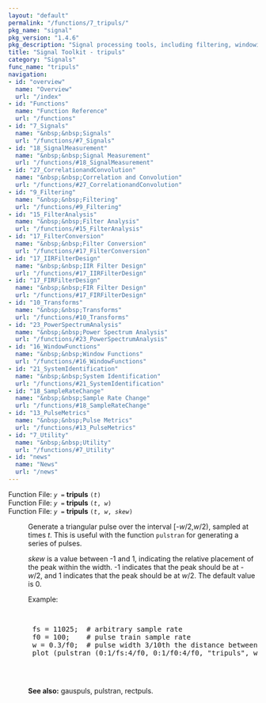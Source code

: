 ```yaml
---
layout: "default"
permalink: "/functions/7_tripuls/"
pkg_name: "signal"
pkg_version: "1.4.6"
pkg_description: "Signal processing tools, including filtering, windowing and display functions."
title: "Signal Toolkit - tripuls"
category: "Signals"
func_name: "tripuls"
navigation:
- id: "overview"
  name: "Overview"
  url: "/index"
- id: "Functions"
  name: "Function Reference"
  url: "/functions"
- id: "7_Signals"
  name: "&nbsp;&nbsp;Signals"
  url: "/functions/#7_Signals"
- id: "18_SignalMeasurement"
  name: "&nbsp;&nbsp;Signal Measurement"
  url: "/functions/#18_SignalMeasurement"
- id: "27_CorrelationandConvolution"
  name: "&nbsp;&nbsp;Correlation and Convolution"
  url: "/functions/#27_CorrelationandConvolution"
- id: "9_Filtering"
  name: "&nbsp;&nbsp;Filtering"
  url: "/functions/#9_Filtering"
- id: "15_FilterAnalysis"
  name: "&nbsp;&nbsp;Filter Analysis"
  url: "/functions/#15_FilterAnalysis"
- id: "17_FilterConversion"
  name: "&nbsp;&nbsp;Filter Conversion"
  url: "/functions/#17_FilterConversion"
- id: "17_IIRFilterDesign"
  name: "&nbsp;&nbsp;IIR Filter Design"
  url: "/functions/#17_IIRFilterDesign"
- id: "17_FIRFilterDesign"
  name: "&nbsp;&nbsp;FIR Filter Design"
  url: "/functions/#17_FIRFilterDesign"
- id: "10_Transforms"
  name: "&nbsp;&nbsp;Transforms"
  url: "/functions/#10_Transforms"
- id: "23_PowerSpectrumAnalysis"
  name: "&nbsp;&nbsp;Power Spectrum Analysis"
  url: "/functions/#23_PowerSpectrumAnalysis"
- id: "16_WindowFunctions"
  name: "&nbsp;&nbsp;Window Functions"
  url: "/functions/#16_WindowFunctions"
- id: "21_SystemIdentification"
  name: "&nbsp;&nbsp;System Identification"
  url: "/functions/#21_SystemIdentification"
- id: "18_SampleRateChange"
  name: "&nbsp;&nbsp;Sample Rate Change"
  url: "/functions/#18_SampleRateChange"
- id: "13_PulseMetrics"
  name: "&nbsp;&nbsp;Pulse Metrics"
  url: "/functions/#13_PulseMetrics"
- id: "7_Utility"
  name: "&nbsp;&nbsp;Utility"
  url: "/functions/#7_Utility"
- id: "news"
  name: "News"
  url: "/news"
---
```

<dl class="first-deftypefn">
<dt class="deftypefn" id="index-tripuls"><span class="category-def">Function File: </span><span><code class="def-type"><var class="var">y</var> =</code> <strong class="def-name">tripuls</strong> <code class="def-code-arguments">(<var class="var">t</var>)</code><a class="copiable-link" href="#index-tripuls"></a></span></dt>
<dt class="deftypefnx def-cmd-deftypefn" id="index-tripuls-1"><span class="category-def">Function File: </span><span><code class="def-type"><var class="var">y</var> =</code> <strong class="def-name">tripuls</strong> <code class="def-code-arguments">(<var class="var">t</var>, <var class="var">w</var>)</code><a class="copiable-link" href="#index-tripuls-1"></a></span></dt>
<dt class="deftypefnx def-cmd-deftypefn" id="index-tripuls-2"><span class="category-def">Function File: </span><span><code class="def-type"><var class="var">y</var> =</code> <strong class="def-name">tripuls</strong> <code class="def-code-arguments">(<var class="var">t</var>, <var class="var">w</var>, <var class="var">skew</var>)</code><a class="copiable-link" href="#index-tripuls-2"></a></span></dt>
<dd><p>Generate a triangular pulse over the interval [-<var class="var">w</var>/2,<var class="var">w</var>/2),
 sampled at times <var class="var">t</var>.  This is useful with the function <code class="code">pulstran</code>
 for generating a series of pulses.
</p>
<p><var class="var">skew</var> is a value between -1 and 1, indicating the relative placement
 of the peak within the width.  -1 indicates that the peak should be
 at -<var class="var">w</var>/2, and 1 indicates that the peak should be at <var class="var">w</var>/2.  The
 default value is 0.
</p>
<p>Example:
 </p><div class="example">
<pre class="example-preformatted"> </pre><div class="group"><pre class="example-preformatted"> fs = 11025;  # arbitrary sample rate
 f0 = 100;    # pulse train sample rate
 w = 0.3/f0;  # pulse width 3/10th the distance between pulses
 plot (pulstran (0:1/fs:4/f0, 0:1/f0:4/f0, &quot;tripuls&quot;, w));
 </pre></div><pre class="example-preformatted"> </pre></div>


<p><strong class="strong">See also:</strong> gauspuls, pulstran, rectpuls.
 </p></dd></dl>